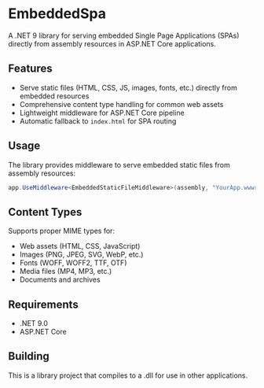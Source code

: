 # EmbeddedSpa

A .NET 9 library for serving embedded Single Page Applications (SPAs) directly from assembly resources in ASP.NET Core applications.

## Features

- Serve static files (HTML, CSS, JS, images, fonts, etc.) directly from embedded resources
- Comprehensive content type handling for common web assets
- Lightweight middleware for ASP.NET Core pipeline
- Automatic fallback to `index.html` for SPA routing

## Usage

The library provides middleware to serve embedded static files from assembly resources:

```csharp
app.UseMiddleware<EmbeddedStaticFileMiddleware>(assembly, "YourApp.wwwroot");
```

## Content Types

Supports proper MIME types for:
- Web assets (HTML, CSS, JavaScript)
- Images (PNG, JPEG, SVG, WebP, etc.)
- Fonts (WOFF, WOFF2, TTF, OTF)
- Media files (MP4, MP3, etc.)
- Documents and archives

## Requirements

- .NET 9.0
- ASP.NET Core

## Building

This is a library project that compiles to a .dll for use in other applications.